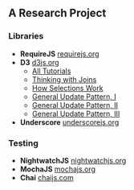 ## A Research Project

### Libraries

* **RequireJS** [requirejs.org](http://requirejs.org/)
* **D3** [d3js.org](http://d3js.org/)
  * [All Tutorials](https://github.com/mbostock/d3/wiki/Tutorials)
  * [Thinking with Joins](http://bost.ocks.org/mike/join/)
  * [How Selections Work](http://bost.ocks.org/mike/selection/)
  * [General Update Pattern, I](http://bl.ocks.org/mbostock/3808218)
  * [General Update Pattern, II](http://bl.ocks.org/mbostock/3808221)
  * [General Update Pattern, III](http://bl.ocks.org/mbostock/3808234)
* **Underscore** [underscorejs.org](http://underscorejs.org/)

### Testing

* **NightwatchJS** [nightwatchjs.org](http://nightwatchjs.org/)
* **MochaJS** [mochajs.org](http://mochajs.org/)
* **Chai** [chaijs.com](http://chaijs.com/)

